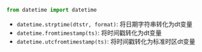 ```python
from datetime import datetime
```
- `datetime.strptime(dtstr, format)`: 将日期字符串转化为dt变量 
- `datetime.fromtimestamp(ts)`: 将时间戳转化为dt变量
- `datetime.utcfromtimestamp(ts)`: 将时间戳转化为标准时区dt变量
